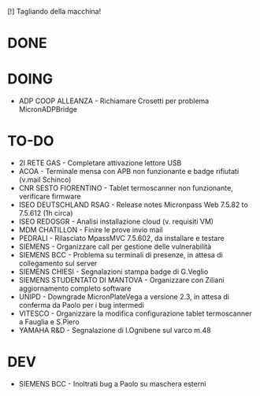 [!] Tagliando della macchina!


# DONE


# DOING
- ADP COOP ALLEANZA - Richiamare Crosetti per problema MicronADPBridge


# TO-DO
- 2I RETE GAS - Completare attivazione lettore USB
- ACOA - Terminale mensa con APB non funzionante e badge rifiutati (v.mail Schinco)
- CNR SESTO FIORENTINO - Tablet termoscanner non funzionante, verificare firmware
- ISEO DEUTSCHLAND RSAG - Release notes Micronpass Web 7.5.82 to 7.5.612 (1h circa)
- ISEO REDOSGR - Analisi installazione cloud (v. requisiti VM)
- MDM CHATILLON - Finire le prove invio mail <!-- gestisce Enrico per nuova installazione -->
- PEDRALI - Rilasciato MpassMVC 7.5.602, da installare e testare <!-- Dal 7 gennaio -->
- SIEMENS - Organizzare call per gestione delle vulnerabilità
- SIEMENS BCC - Problema su terminali di presenze, in attesa di collegamento sul server
- SIEMENS CHIESI - Segnalazioni stampa badge di G.Veglio
- SIEMENS STUDENTATO DI MANTOVA - Organizzare con Ziliani aggiornamento completo software
- UNIPD - Downgrade MicronPlateVega a versione 2.3, in attesa di conferma da Paolo per i bug intermedi
- VITESCO - Organizzare la modifica configurazione tablet termoscanner a Fauglia e S.Piero
- YAMAHA R&D - Segnalazione di I.Ognibene sul varco m.48 <!-- dal 7 gennaio -->


# DEV
- SIEMENS BCC - Inoltrati bug a Paolo su maschera esterni